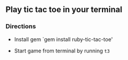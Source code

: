 ## Play tic tac toe in your terminal

### Directions

 - Install gem `gem install ruby-tic-tac-toe'

 - Start game from terminal by running `t3`